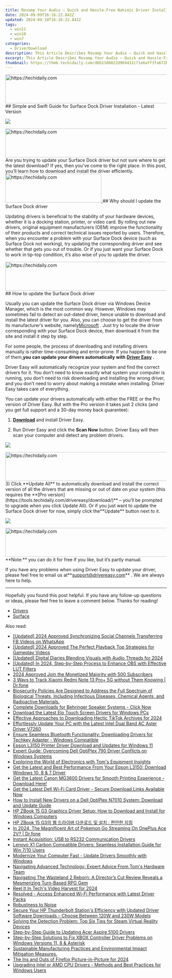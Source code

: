 ```yaml
---
title: Revamp Your Audio – Quick and Hassle-Free Nahimic Driver Installation Guide
date: 2024-09-09T16:16:22.842Z
updated: 2024-09-10T16:16:22.842Z
tags:
  - win11
  - win10
  - win7
categories:
  - DriverDownload
description: This Article Describes Revamp Your Audio – Quick and Hassle-Free Nahimic Driver Installation Guide
excerpt: This Article Describes Revamp Your Audio – Quick and Hassle-Free Nahimic Driver Installation Guide
thumbnail: https://thmb.techidaily.com/d6b13d6022d969432c71e6aff3fa672b2a4e175cf75b9d02e24d28aea894a489.jpg
---
```


<!-- affiliate ads begin -->
<a href="https://appsumo.8odi.net/c/5597632/2130891/7443" target="_top" id="2130891">
  <img src="//a.impactradius-go.com/display-ad/7443-2130891" border="0" alt="https://techidaily.com" width="728" height="90"/>
</a>
<img height="0" width="0" src="https://appsumo.8odi.net/i/5597632/2130891/7443" style="position:absolute;visibility:hidden;" border="0" />
<!-- affiliate ads end -->
## Simple and Swift Guide for Surface Dock Driver Installation - Latest Version

![](https://images.drivereasy.com/wp-content/uploads/2019/09/image-399.png)

<!-- affiliate ads begin -->
<a href="https://bluettius.sjv.io/c/5597632/2139115/17108" target="_top" id="2139115">
  <img src="//a.impactradius-go.com/display-ad/17108-2139115" border="0" alt="https://techidaily.com" width="728" height="90"/>
</a>
<img height="0" width="0" src="https://bluettius.sjv.io/i/5597632/2139115/17108" style="position:absolute;visibility:hidden;" border="0" />
<!-- affiliate ads end -->
 Are you trying to update your Surface Dock driver but not sure where to get the latest download? If yes, then you’ve come to the right place. In this post, you’ll learn how to download and install the driver efficiently.

<!-- affiliate ads begin -->
<a href="https://aligracehair.sjv.io/c/5597632/2135356/19272" target="_top" id="2135356">
  <img src="//a.impactradius-go.com/display-ad/19272-2135356" border="0" alt="https://techidaily.com" width="300" height="90"/>
</a>
<img height="0" width="0" src="https://aligracehair.sjv.io/i/5597632/2135356/19272" style="position:absolute;visibility:hidden;" border="0" />
<!-- affiliate ads end -->
## Why should I update the Surface Dock driver

 Updating drivers is beneficial to the stability of your hardware devices, whether it is a docking station, printer, or video card. By rolling out new drivers, original equipment manufacturers (OEM) improve the functionality of their products and correct technical issues reported by users. Therefore, when you encounter a problem with your Surface Dock device (such as Surface Dock not working), try updating the corresponding driver and see whether that gets you out of trouble. Or if you just want your Surface Dock to work in tip-top condition, it’s also wise of you to update the driver.

<!-- affiliate ads begin -->
<a href="https://ephamedtechinc.pxf.io/c/5597632/2137204/26400" target="_top" id="2137204">
  <img src="//a.impactradius-go.com/display-ad/26400-2137204" border="0" alt="https://techidaily.com" width="728" height="90"/>
</a>
<img height="0" width="0" src="https://ephamedtechinc.pxf.io/i/5597632/2137204/26400" style="position:absolute;visibility:hidden;" border="0" />
<!-- affiliate ads end -->
## How to update the Surface Dock driver

 Usually you can update the Surface Dock driver via Windows Device Manager, which is the most common way. However, Windows may sometimes fail to detect an out-dated driver, hence unable to download and install the latest driver for you. Also, you can choose to get the driver from its manufacturer’s website, namely[Microsoft](https://www.microsoft.com/en-us) . Just try to locate the driver corresponding with your Surface Dock device, then download it from the site and install it step by step.

 For some people, the process of downloading and installing drivers manually is rather time-consuming and error-prone. If you happen to be one of them,**you can update your drivers automatically with** **[Driver Easy](https://tools.techidaily.com/drivereasy/download/)**  .

 Driver Easy will automatically recognize your system and find the correct drivers for it. You don’t need to know exactly what system your computer is running, you don’t need to risk downloading and installing the wrong driver, and you don’t need to worry about making a mistake when installing. Driver Easy takes care of everything.

 You can update your drivers automatically with either the FREE or the Pro version of Driver Easy. But with the Pro version it takes just 2 clicks (and you get full support and a 30-day money back guarantee):

 1) **[Download](https://tools.techidaily.com/drivereasy/download/)**  and install Driver Easy.

 2) Run Driver Easy and click the **Scan Now** button. Driver Easy will then scan your computer and detect any problem drivers.

![](https://images.drivereasy.com/wp-content/uploads/2019/06/image-439.png)

<!-- affiliate ads begin -->
<a href="https://wigfever.sjv.io/c/5597632/2014854/22899" target="_top" id="2014854">
  <img src="//a.impactradius-go.com/display-ad/22899-2014854" border="0" alt="https://techidaily.com" width="728" height="90"/>
</a>
<img height="0" width="0" src="https://wigfever.sjv.io/i/5597632/2014854/22899" style="position:absolute;visibility:hidden;" border="0" />
<!-- affiliate ads end -->
 3) Click **Update All** to automatically download and install the correct version of all the drivers that are missing or out of date on your system (this requires the **[Pro version](https://tools.techidaily.com/drivereasy/download/)**  – you’ll be prompted to upgrade when you click Update All). Or if you just want to update the Surface Dock driver for now, simply click the**Update**  button next to it.

![](https://images.drivereasy.com/wp-content/uploads/2019/09/image-395.png)

<!-- affiliate ads begin -->
<a href="https://unicoeye.pxf.io/c/5597632/2121335/18498" target="_top" id="2121335">
  <img src="//a.impactradius-go.com/display-ad/18498-2121335" border="0" alt="https://techidaily.com" width="728" height="90"/>
</a>
<img height="0" width="0" src="https://unicoeye.pxf.io/i/5597632/2121335/18498" style="position:absolute;visibility:hidden;" border="0" />
<!-- affiliate ads end -->
**Note:** you can do it for free if you like, but it’s partly manual.

 If you have any problems when using Driver Easy to update your driver, please feel free to email us at**<support@drivereasy.com>** . We are always here to help.

---

 Hopefully you found this post helpful. If you have any follow-up questions or ideas, please feel free to leave a comment below. Thanks for reading!

* [Drivers](https://tools.techidaily.com/drivereasy/download/)
* [Surface](https://tools.techidaily.com/drivereasy/download/)

<ins class="adsbygoogle"
     style="display:block"
     data-ad-format="autorelaxed"
     data-ad-client="ca-pub-7571918770474297"
     data-ad-slot="1223367746"></ins>



<ins class="adsbygoogle"
     style="display:block"
     data-ad-client="ca-pub-7571918770474297"
     data-ad-slot="8358498916"
     data-ad-format="auto"
     data-full-width-responsive="true"></ins>

<span class="atpl-alsoreadstyle">Also read:</span>
<div><ul>
<li><a href="https://facebook-clips.techidaily.com/updated-2024-approved-synchronizing-social-channels-transferring-fb-videos-on-whatsapp/"><u>[Updated] 2024 Approved  Synchronizing Social Channels  Transferring FB Videos on WhatsApp</u></a></li>
<li><a href="https://screen-sharing-recording.techidaily.com/updated-2024-approved-the-perfect-playback-top-strategies-for-gameplay-videos/"><u>[Updated] 2024 Approved  The Perfect Playback  Top Strategies for Gameplay Videos</u></a></li>
<li><a href="https://facebook-video-content.techidaily.com/updated-digital-diaries-blending-visuals-with-audio-threads-for-2024/"><u>[Updated] Digital Diaries  Blending Visuals with Audio Threads for 2024</u></a></li>
<li><a href="https://article-files.techidaily.com/updated-in-2024-step-by-step-process-to-enhance-obs-with-effective-lut-filters/"><u>[Updated] In 2024, Step-by-Step Process to Enhance OBS with Effective LUT Filters</u></a></li>
<li><a href="https://youtube-stream.techidaily.com/2024-approved-join-the-monetized-majority-with-500-subscribers/"><u>2024 Approved  Join the Monetized Majority with 500 Subscribers</u></a></li>
<li><a href="https://android-location-track.techidaily.com/3-ways-to-track-xiaomi-redmi-note-13-proplus-5g-without-them-knowing-drfone-by-drfone-virtual-android/"><u>3 Ways to Track Xiaomi Redmi Note 13 Pro+ 5G without Them Knowing | Dr.fone</u></a></li>
<li><a href="https://hardware-help.techidaily.com/biosecurity-policies-are-designed-to-address-the-full-spectrum-of-biological-threats-including-infectious-diseases-chemical-agents-and-radioactive-materials208/"><u>Biosecurity Policies Are Designed to Address the Full Spectrum of Biological Threats, Including Infectious Diseases, Chemical Agents, and Radioactive Materials.</u></a></li>
<li><a href="https://hardware-help.techidaily.com/complete-downloads-for-behringer-speaker-systems-click-now/"><u>Complete Downloads for Behringer Speaker Systems - Click Now</u></a></li>
<li><a href="https://hardware-help.techidaily.com/download-the-latest-elo-touch-screen-drivers-for-windows-pcs/"><u>Download the Latest Elo Touch Screen Drivers for Windows PCs</u></a></li>
<li><a href="https://vp-tips.techidaily.com/effective-approaches-to-downloading-hectic-tiktok-archives-for-2024/"><u>Effective Approaches to Downloading Hectic TikTok Archives for 2024</u></a></li>
<li><a href="https://hardware-help.techidaily.com/effortlessly-update-your-pc-with-the-latest-intel-dual-band-ac-aster-driver-v7260/"><u>Effortlessly Update Your PC with the Latest Intel Dual Band AC Aster Driver V7260</u></a></li>
<li><a href="https://hardware-help.techidaily.com/ensure-seamless-bluetooth-functionality-downloading-drivers-for-techkey-adapter-windows-compatible/"><u>Ensure Seamless Bluetooth Functionality: Downloading Drivers for Techkey Adapter - Windows Compatible</u></a></li>
<li><a href="https://hardware-help.techidaily.com/epson-l3150-printer-driver-download-and-updates-for-windows-11/"><u>Epson L3150 Printer Driver Download and Updates for Windows 11</u></a></li>
<li><a href="https://hardware-help.techidaily.com/expert-guide-overcoming-dell-optiplex-790-driver-conflicts-on-windows-systems/"><u>Expert Guide: Overcoming Dell OptiPlex 790 Driver Conflicts on Windows Systems</u></a></li>
<li><a href="https://hardware-help.techidaily.com/exploring-the-world-of-electronics-with-toms-equipment-insights/"><u>Exploring the World of Electronics with Tom's Equipment Insights</u></a></li>
<li><a href="https://hardware-help.techidaily.com/get-the-latest-and-best-performance-from-your-epson-l3150-download-windows-10-8-and-7-driver/"><u>Get the Latest and Best Performance From Your Epson L3150: Download Windows 10, 8 & 7 Driver</u></a></li>
<li><a href="https://hardware-help.techidaily.com/get-the-latest-canon-mg3600-drivers-for-smooth-printing-experience-download-here/"><u>Get the Latest Canon MG3600 Drivers for Smooth Printing Experience - Download Here!</u></a></li>
<li><a href="https://hardware-help.techidaily.com/get-the-latest-dell-wi-fi-card-driver-secure-download-links-available-now/"><u>Get the Latest Dell Wi-Fi Card Driver - Secure Download Links Available Now</u></a></li>
<li><a href="https://hardware-help.techidaily.com/how-to-install-new-drivers-on-a-dell-optiplex-n7010-system-download-and-update-guide/"><u>How to Install New Drivers on a Dell OptiPlex N7010 System: Download and Update Guide</u></a></li>
<li><a href="https://hardware-help.techidaily.com/hp-zbook-15-g3-graphics-driver-setup-how-to-download-and-install-for-windows-computers/"><u>HP ZBook 15 G3 Graphics Driver Setup: How to Download and Install for Windows Computers</u></a></li>
<li><a href="https://hardware-help.techidaily.com/hp-zbook-15-g3/"><u>HP ZBook 15 G3의 웹 드라이버 다운로드 및 설치 : 편안한 지침</u></a></li>
<li><a href="https://android-pokemon-go.techidaily.com/in-2024-the-magnificent-art-of-pokemon-go-streaming-on-oneplus-ace-2v-drfone-by-drfone-virtual-android/"><u>In 2024, The Magnificent Art of Pokemon Go Streaming On OnePlus Ace 2V? | Dr.fone</u></a></li>
<li><a href="https://hardware-help.techidaily.com/instant-acquisition-usb-to-rs232-communication-drivers/"><u>Instant Acquisition: USB to RS232 Communication Drivers</u></a></li>
<li><a href="https://hardware-help.techidaily.com/lenovo-x1-carbon-compatible-drivers-seamless-installation-guide-for-win-710-users/"><u>Lenovo X1 Carbon Compatible Drivers: Seamless Installation Guide for Win 7/10 Users</u></a></li>
<li><a href="https://hardware-help.techidaily.com/modernize-your-computer-fast-update-drivers-smoothly-with-windows/"><u>Modernize Your Computer Fast - Update Drivers Smoothly with Windows</u></a></li>
<li><a href="https://hardware-help.techidaily.com/navigating-advanced-technology-expert-advice-from-toms-hardware-team/"><u>Navigating Advanced Technology: Expert Advice From Tom's Hardware Team</u></a></li>
<li><a href="https://buynow-tips.techidaily.com/navigating-the-wasteland-2-reborn-a-directors-cut-review-reveals-a-mesmerizing-turn-based-rpg-gem/"><u>Navigating The Wasteland 2 Reborn: A Director’s Cut Review Reveals a Mesmerizing Turn-Based RPG Gem</u></a></li>
<li><a href="https://on-screen-recording.techidaily.com/reel-it-in-techs-video-harvest-for-2024/"><u>Reel It In  Tech's Video Harvest for 2024</u></a></li>
<li><a href="https://hardware-help.techidaily.com/resolved-access-enhanced-wi-fi-performance-with-latest-driver-packs/"><u>Resolved - Access Enhanced Wi-Fi Performance with Latest Driver Packs</u></a></li>
<li><a href="https://hardware-help.techidaily.com/robustness-to-noise/"><u>Robustness to Noise</u></a></li>
<li><a href="https://hardware-help.techidaily.com/secure-your-hp-thunderbolt-stations-efficiency-with-updated-driver-software-downloads-choose-between-120w-and-230w-models/"><u>Secure Your HP Thunderbolt Station's Efficiency with Updated Driver Software Downloads – Choose Between 120W and 230W Models</u></a></li>
<li><a href="https://win-blog.techidaily.com/solving-the-detection-problem-top-six-tips-for-steam-virtual-reality-devices/"><u>Solving the Detection Problem: Top Six Tips for Steam Virtual Reality Devices</u></a></li>
<li><a href="https://hardware-help.techidaily.com/step-by-step-guide-to-updating-acer-aspire-5100-drivers/"><u>Step-by-Step Guide to Updating Acer Aspire 5100 Drivers</u></a></li>
<li><a href="https://hardware-help.techidaily.com/step-by-step-solutions-to-fix-xbox-controller-driver-problems-on-windows-versions-11-8-and-asterisk/"><u>Step-by-Step Solutions to Fix XBOX Controller Driver Problems on Windows Versions 11, 8 & Asterisk</u></a></li>
<li><a href="https://hardware-help.techidaily.com/1722960725291-sustainable-manufacturing-practices-and-environmental-impact-mitigation-measures/"><u>Sustainable Manufacturing Practices and Environmental Impact Mitigation Measures.</u></a></li>
<li><a href="https://some-skills.techidaily.com/the-ins-and-outs-of-firefox-picture-in-picture-for-2024/"><u>The Ins and Outs of Firefox Picture-in-Picture for 2024</u></a></li>
<li><a href="https://hardware-help.techidaily.com/upgrading-intel-or-amd-cpu-drivers-methods-and-best-practices-for-windows-users/"><u>Upgrading Intel or AMD CPU Drivers - Methods and Best Practices for Windows Users</u></a></li>
</ul></div>
